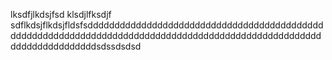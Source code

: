 lksdfjlkdsjfsd
klsdjlfksdjf
sdflkdsjflkdsjfldsfsddddddddddddddddddddddddddddddddddddddddddddddddddddddddddddddddddddddddddddddddddddddddddddddddddddddddddddddddddddddsdssdsdsd

